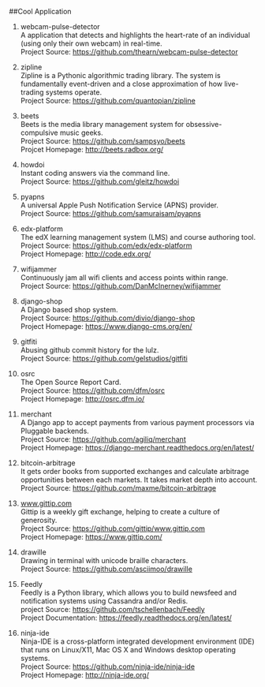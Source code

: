 ##Cool Application

1. webcam-pulse-detector  
A application that detects and highlights the heart-rate of an individual (using only their own webcam) in real-time.  
Project Source: https://github.com/thearn/webcam-pulse-detector  

1. zipline  
Zipline is a Pythonic algorithmic trading library. The system is fundamentally event-driven and a close approximation of how live-trading systems operate.  
Project Source: https://github.com/quantopian/zipline

1. beets  
Beets is the media library management system for obsessive-compulsive music geeks.  
Project Source: https://github.com/sampsyo/beets  
Projcet Homepage: http://beets.radbox.org/

1. howdoi  
Instant coding answers via the command line.  
Project Source: https://github.com/gleitz/howdoi  

1. pyapns  
A universal Apple Push Notification Service (APNS) provider.  
Project Source: https://github.com/samuraisam/pyapns

1. edx-platform  
The edX learning management system (LMS) and course authoring tool.  
Project Source: https://github.com/edx/edx-platform  
Project Homepage: http://code.edx.org/  

1. wifijammer  
Continuously jam all wifi clients and access points within range.  
Project Source: https://github.com/DanMcInerney/wifijammer  

1. django-shop  
A Django based shop system.  
Project Source: https://github.com/divio/django-shop   
Project Homepage: https://www.django-cms.org/en/

1. gitfiti  
Abusing github commit history for the lulz.  
Project Source: https://github.com/gelstudios/gitfiti  

1. osrc  
The Open Source Report Card.  
Project Source: https://github.com/dfm/osrc  
Project Homepage: http://osrc.dfm.io/  

1. merchant  
A Django app to accept payments from various payment processors via Pluggable backends.  
Project Source: https://github.com/agiliq/merchant   
Project Homepage: https://django-merchant.readthedocs.org/en/latest/  

1. bitcoin-arbitrage  
It gets order books from supported exchanges and calculate arbitrage opportunities between each markets. It takes market depth into account.   
Project Source: https://github.com/maxme/bitcoin-arbitrage 

1. www.gittip.com  
Gittip is a weekly gift exchange, helping to create a culture of generosity.  
Project Source: https://github.com/gittip/www.gittip.com   
Project Homepage: https://www.gittip.com/   

1. drawille  
Drawing in terminal with unicode braille characters.   
Project Source: https://github.com/asciimoo/drawille  

1. Feedly  
Feedly is a Python library, which allows you to build newsfeed and notification systems using Cassandra and/or Redis.   
project Source: https://github.com/tschellenbach/Feedly     
Project Documentation: https://feedly.readthedocs.org/en/latest/   

1. ninja-ide   
Ninja-IDE is a cross-platform integrated development environment (IDE) that runs on Linux/X11, Mac OS X and Windows desktop operating systems.    
Project Source: https://github.com/ninja-ide/ninja-ide   
Project Homepage: http://ninja-ide.org/   

